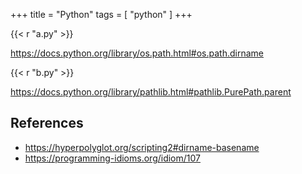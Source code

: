 +++
title = "Python"
tags = [ "python" ]
+++

{{< r "a.py" >}}

<https://docs.python.org/library/os.path.html#os.path.dirname>

{{< r "b.py" >}}

<https://docs.python.org/library/pathlib.html#pathlib.PurePath.parent>

## References

- <https://hyperpolyglot.org/scripting2#dirname-basename>
- <https://programming-idioms.org/idiom/107>
